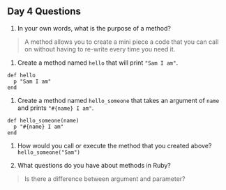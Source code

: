 ## Day 4 Questions

1. In your own words, what is the purpose of a method?
> A method allows you to create a mini piece a code that you can call on without having to re-write every time you need it.

1. Create a method named `hello` that will print `"Sam I am"`.
```
def hello
  p "Sam I am"
end
```

1. Create a method named `hello_someone` that takes an argument of `name` and prints `"#{name} I am"`.
```
def hello_someone(name)
  p "#{name} I am"
end
```

1. How would you call or execute the method that you created above?
`hello_someone("Sam")`

1. What questions do you have about methods in Ruby?
> Is there a difference between argument and parameter?
